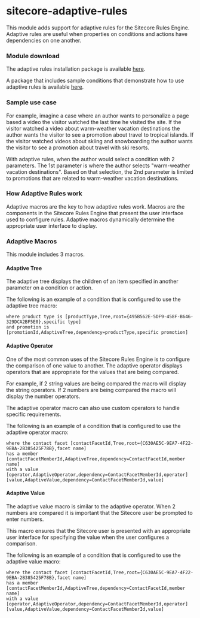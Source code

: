 # sitecore-adaptive-rules
This module adds support for adaptive rules for the Sitecore Rules Engine. Adaptive rules are useful when properties on conditions and actions have dependencies on one another. 

### Module download
The adaptive rules installation package is available [here](https://github.com/adamconn/sitecore-adaptive-rules/tree/master/packages/).

A package that includes sample conditions that demonstrate how to use adaptive rules is available [here](https://github.com/adamconn/sitecore-adaptive-rules/tree/master/packages/).

### Sample use case
For example, imagine a case where an author wants to personalize a page based a video the visitor watched the last time he visited the site. If the visitor watched a video about warm-weather vacation destinations the author wants the visitor to see a promotion about travel to tropical islands. If the visitor watched videos about skiing and snowboarding the author wants the visitor to see a promotion about travel with ski resorts.

With adaptive rules, when the author would select a condition with 2 parameters. The 1st parameter is where the author selects "warm-weather vacation destinations". Based on that selection, the 2nd parameter is limited to promotions that are related to warm-weather vacation destinations.

### How Adaptive Rules work
Adaptive macros are the key to how adaptive rules work. Macros are the components in the Sitecore Rules Engine that present the user interface used to configure rules. Adaptive macros dynamically determine the appropriate user interface to display.

### Adaptive Macros
This module includes 3 macros.

#### Adaptive Tree
The adaptive tree displays the children of an item specified in another parameter on a condition or action.

The following is an example of a condition that is configured to use the adaptive tree macro:
```
where product type is [productType,Tree,root={495B562E-5DF9-458F-B646-329DCA2BF5E0},specific type] 
and promotion is [promotionId,AdaptiveTree,dependency=productType,specific promotion] 
```

#### Adaptive Operator
One of the most common uses of the Sitecore Rules Engine is to configure the comparison of one value to another. The adaptive operator displays operators that are appropriate for the values that are being compared.

For example, if 2 string values are being compared the macro will display the string operators. If 2 numbers are being compared the macro will display the number operators.

The adaptive operator macro can also use custom operators to handle specific requirements. 

The following is an example of a condition that is configured to use the adaptive operator macro:
```
where the contact facet [contactFacetId,Tree,root={C630AE5C-9EA7-4F22-9EBA-2B385425F78B},facet name] 
has a member [contactFacetMemberId,AdaptiveTree,dependency=ContactFacetId,member name] 
with a value [operator,AdaptiveOperator,dependency=ContactFacetMemberId,operator] 
[value,AdaptiveValue,dependency=ContactFacetMemberId,value]
```

#### Adaptive Value
The adaptive value macro is similar to the adaptive operator. When 2 numbers are compared it is important that the Sitecore user be prompted to enter numbers. 

This macro ensures that the Sitecore user is presented with an appropriate user interface for specifying the value when the user configures a comparison.

The following is an example of a condition that is configured to use the adaptive value macro:
```
where the contact facet [contactFacetId,Tree,root={C630AE5C-9EA7-4F22-9EBA-2B385425F78B},facet name] 
has a member [contactFacetMemberId,AdaptiveTree,dependency=ContactFacetId,member name] 
with a value [operator,AdaptiveOperator,dependency=ContactFacetMemberId,operator] 
[value,AdaptiveValue,dependency=ContactFacetMemberId,value]
```
